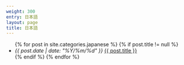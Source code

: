 ```yaml
---
weight: 300
entry: 日本語
layout: page
title: 日本語
---
```


<ul>
    {% for post in site.categories.japanese %}
        {% if post.title != null %}
        <li>
            <i>{{ post.date | date: "%Y/%m/%d" }}</i>
            <a href="{{ site.url }}{{ post.url }}">{{ post.title }}</a>
        </li>
        {% endif %}
    {% endfor %}
</ul>

